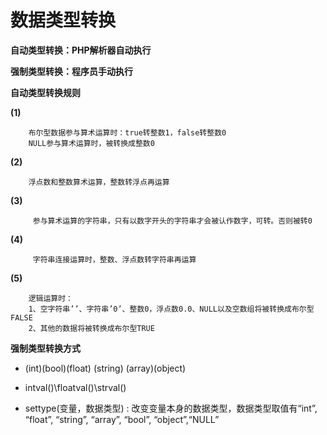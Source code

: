 数据类型转换
========

**自动类型转换：PHP解析器自动执行**

**强制类型转换：程序员手动执行**

**自动类型转换规则**
   
   **(1)**

        布尔型数据参与算术运算时：true转整数1，false转整数0
        NULL参与算术运算时，被转换成整数0
    
   **(2)**

        浮点数和整数算术运算，整数转浮点再运算
  
   **(3)**
        
         参与算术运算的字符串，只有以数字开头的字符串才会被认作数字，可转。否则被转0
         
   **(4)**
   
         字符串连接运算时，整数、浮点数转字符串再运算
         
   **(5)**
   
        逻辑运算时：
        1、空字符串’’、字符串’0’、整数0，浮点数0.0、NULL以及空数组将被转换成布尔型FALSE
        2、其他的数据将被转换成布尔型TRUE
        
        
 **强制类型转换方式**
    
* (int)\(bool)\(float) \(string) \(array)\(object)

* intval()\floatval()\strval()

* settype(变量，数据类型) : 改变变量本身的数据类型，数据类型取值有“int”, “float”, “string”, “array”,  “bool”, “object”,“NULL”




        
  
